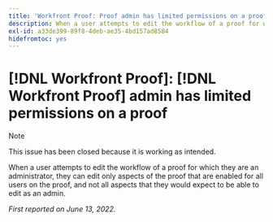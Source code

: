```yaml
---
title: 'Workfront Proof: Proof admin has limited permissions on a proof'
description: When a user attempts to edit the workflow of a proof for which they are an administrator, they can edit only aspects of the proof that are enabled for all users on the proof, and not all aspects that they would expect to be able to edit as an admin.
exl-id: a33de399-89f8-4deb-ae35-4bd157ad8584
hidefromtoc: yes
---
```

# [!DNL Workfront Proof]: [!DNL Workfront Proof] admin has limited permissions on a proof

>[!NOTE]
>
>This issue has been closed because it is working as intended.

When a user attempts to edit the workflow of a proof for which they are an administrator, they can edit only aspects of the proof that are enabled for all users on the proof, and not all aspects that they would expect to be able to edit as an admin.

_First reported on June 13, 2022._

